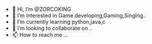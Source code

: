 - 👋 Hi, I’m @ZORCOKING
- 👀 I’m interested in Game developing,Gaming,Singing..
- 🌱 I’m currently learning python,java,c
- 💞️ I’m looking to collaborate on ..
- 📫 How to reach me ...

<!---
ZORCOKING/ZORCOKING is a ✨ special ✨ repository because its `README.md` (this file) appears on your GitHub profile.
You can click the Preview link to take a look at your changes.
--->
